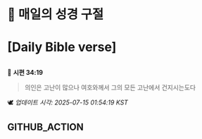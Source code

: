 # 🙏 매일의 성경 구절
# [Daily Bible verse]
##
<!-- START_BIBLE_VERSE -->
📖 **시편 34:19**
> 의인은 고난이 많으나 여호와께서 그의 모든 고난에서 건지시는도다

🕊️ _업데이트 시각: 2025-07-15 01:54:19 KST_
  <!-- END_BIBLE_VERSE -->
## GITHUB_ACTION
